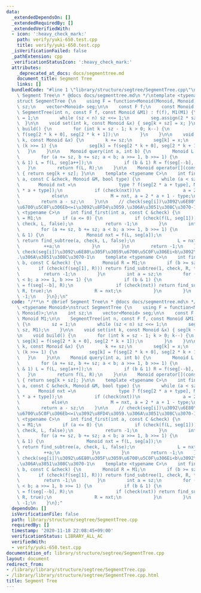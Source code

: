 ```yaml
---
data:
  _extendedDependsOn: []
  _extendedRequiredBy: []
  _extendedVerifiedWith:
  - icon: ':heavy_check_mark:'
    path: verify/yuki-650.test.cpp
    title: verify/yuki-650.test.cpp
  _isVerificationFailed: false
  _pathExtension: cpp
  _verificationStatusIcon: ':heavy_check_mark:'
  attributes:
    _deprecated_at_docs: docs/segmenttree.md
    document_title: Segment Tree
    links: []
  bundledCode: "#line 1 \"library/structure/segtree/SegmentTree.cpp\"\n/**\n * @brief\
    \ Segment Tree\n * @docs docs/segmenttree.md\n */\ntemplate <typename Monoid>\n\
    struct SegmentTree {\n    using F = function<Monoid(Monoid, Monoid)>;\n\n    int\
    \ sz;\n    vector<Monoid> seg;\n\n    const F f;\n    const Monoid M1;\n\n   \
    \ SegmentTree(int n, const F f, const Monoid &M1) : f(f), M1(M1) {\n        sz\
    \ = 1;\n        while (sz < n) sz <<= 1;\n        seg.assign(2 * sz, M1);\n  \
    \  }\n\n    void set(int k, const Monoid &x) { seg[k + sz] = x; }\n\n    void\
    \ build() {\n        for (int k = sz - 1; k > 0; k--) {\n            seg[k] =\
    \ f(seg[2 * k + 0], seg[2 * k + 1]);\n        }\n    }\n\n    void update(int\
    \ k, const Monoid &x) {\n        k += sz;\n        seg[k] = x;\n        while\
    \ (k >>= 1) {\n            seg[k] = f(seg[2 * k + 0], seg[2 * k + 1]);\n     \
    \   }\n    }\n\n    Monoid query(int a, int b) {\n        Monoid L = M1, R = M1;\n\
    \        for (a += sz, b += sz; a < b; a >>= 1, b >>= 1) {\n            if (a\
    \ & 1) L = f(L, seg[a++]);\n            if (b & 1) R = f(seg[--b], R);\n     \
    \   }\n        return f(L, R);\n    }\n\n    Monoid operator[](const int &k) const\
    \ { return seg[k + sz]; }\n\n    template <typename C>\n    int find_subtree(int\
    \ a, const C &check, Monoid &M, bool type) {\n        while (a < sz) {\n     \
    \       Monoid nxt =\n                type ? f(seg[2 * a + type], M) : f(M, seg[2\
    \ * a + type]);\n            if (check(nxt))\n                a = 2 * a + type;\n\
    \            else\n                M = nxt, a = 2 * a + 1 - type;\n        }\n\
    \        return a - sz;\n    }\n\n    // check(seg[i])\u3092\u6E80\u305F\u3059\
    \u6700\u5C0F\u306Eb<=i\u3092\u8FD4\u3059.\u306A\u3051\u308C\u3070-1\n    template\
    \ <typename C>\n    int find_first(int a, const C &check) {\n        Monoid L\
    \ = M1;\n        if (a <= 0) {\n            if (check(f(L, seg[1]))) return find_subtree(1,\
    \ check, L, false);\n            return -1;\n        }\n        int b = sz;\n\
    \        for (a += sz, b += sz; a < b; a >>= 1, b >>= 1) {\n            if (a\
    \ & 1) {\n                Monoid nxt = f(L, seg[a]);\n                if (check(nxt))\
    \ return find_subtree(a, check, L, false);\n                L = nxt;\n       \
    \         ++a;\n            }\n        }\n        return -1;\n    }\n\n    //\
    \ check(seg[i])\u3092\u6E80\u305F\u3059\u6700\u5C0F\u306Ei<b\u3092\u8FD4\u3059\
    .\u306A\u3051\u308C\u3070-1\n    template <typename C>\n    int find_last(int\
    \ b, const C &check) {\n        Monoid R = M1;\n        if (b >= sz) {\n     \
    \       if (check(f(seg[1], R))) return find_subtree(1, check, R, true);\n   \
    \         return -1;\n        }\n        int a = sz;\n        for (b += sz; a\
    \ < b; a >>= 1, b >>= 1) {\n            if (b & 1) {\n                Monoid nxt\
    \ = f(seg[--b], R);\n                if (check(nxt)) return find_subtree(b, check,\
    \ R, true);\n                R = nxt;\n            }\n        }\n        return\
    \ -1;\n    }\n};\n"
  code: "/**\n * @brief Segment Tree\n * @docs docs/segmenttree.md\n */\ntemplate\
    \ <typename Monoid>\nstruct SegmentTree {\n    using F = function<Monoid(Monoid,\
    \ Monoid)>;\n\n    int sz;\n    vector<Monoid> seg;\n\n    const F f;\n    const\
    \ Monoid M1;\n\n    SegmentTree(int n, const F f, const Monoid &M1) : f(f), M1(M1)\
    \ {\n        sz = 1;\n        while (sz < n) sz <<= 1;\n        seg.assign(2 *\
    \ sz, M1);\n    }\n\n    void set(int k, const Monoid &x) { seg[k + sz] = x; }\n\
    \n    void build() {\n        for (int k = sz - 1; k > 0; k--) {\n           \
    \ seg[k] = f(seg[2 * k + 0], seg[2 * k + 1]);\n        }\n    }\n\n    void update(int\
    \ k, const Monoid &x) {\n        k += sz;\n        seg[k] = x;\n        while\
    \ (k >>= 1) {\n            seg[k] = f(seg[2 * k + 0], seg[2 * k + 1]);\n     \
    \   }\n    }\n\n    Monoid query(int a, int b) {\n        Monoid L = M1, R = M1;\n\
    \        for (a += sz, b += sz; a < b; a >>= 1, b >>= 1) {\n            if (a\
    \ & 1) L = f(L, seg[a++]);\n            if (b & 1) R = f(seg[--b], R);\n     \
    \   }\n        return f(L, R);\n    }\n\n    Monoid operator[](const int &k) const\
    \ { return seg[k + sz]; }\n\n    template <typename C>\n    int find_subtree(int\
    \ a, const C &check, Monoid &M, bool type) {\n        while (a < sz) {\n     \
    \       Monoid nxt =\n                type ? f(seg[2 * a + type], M) : f(M, seg[2\
    \ * a + type]);\n            if (check(nxt))\n                a = 2 * a + type;\n\
    \            else\n                M = nxt, a = 2 * a + 1 - type;\n        }\n\
    \        return a - sz;\n    }\n\n    // check(seg[i])\u3092\u6E80\u305F\u3059\
    \u6700\u5C0F\u306Eb<=i\u3092\u8FD4\u3059.\u306A\u3051\u308C\u3070-1\n    template\
    \ <typename C>\n    int find_first(int a, const C &check) {\n        Monoid L\
    \ = M1;\n        if (a <= 0) {\n            if (check(f(L, seg[1]))) return find_subtree(1,\
    \ check, L, false);\n            return -1;\n        }\n        int b = sz;\n\
    \        for (a += sz, b += sz; a < b; a >>= 1, b >>= 1) {\n            if (a\
    \ & 1) {\n                Monoid nxt = f(L, seg[a]);\n                if (check(nxt))\
    \ return find_subtree(a, check, L, false);\n                L = nxt;\n       \
    \         ++a;\n            }\n        }\n        return -1;\n    }\n\n    //\
    \ check(seg[i])\u3092\u6E80\u305F\u3059\u6700\u5C0F\u306Ei<b\u3092\u8FD4\u3059\
    .\u306A\u3051\u308C\u3070-1\n    template <typename C>\n    int find_last(int\
    \ b, const C &check) {\n        Monoid R = M1;\n        if (b >= sz) {\n     \
    \       if (check(f(seg[1], R))) return find_subtree(1, check, R, true);\n   \
    \         return -1;\n        }\n        int a = sz;\n        for (b += sz; a\
    \ < b; a >>= 1, b >>= 1) {\n            if (b & 1) {\n                Monoid nxt\
    \ = f(seg[--b], R);\n                if (check(nxt)) return find_subtree(b, check,\
    \ R, true);\n                R = nxt;\n            }\n        }\n        return\
    \ -1;\n    }\n};"
  dependsOn: []
  isVerificationFile: false
  path: library/structure/segtree/SegmentTree.cpp
  requiredBy: []
  timestamp: '2020-11-18 22:08:45+09:00'
  verificationStatus: LIBRARY_ALL_AC
  verifiedWith:
  - verify/yuki-650.test.cpp
documentation_of: library/structure/segtree/SegmentTree.cpp
layout: document
redirect_from:
- /library/library/structure/segtree/SegmentTree.cpp
- /library/library/structure/segtree/SegmentTree.cpp.html
title: Segment Tree
---
```


